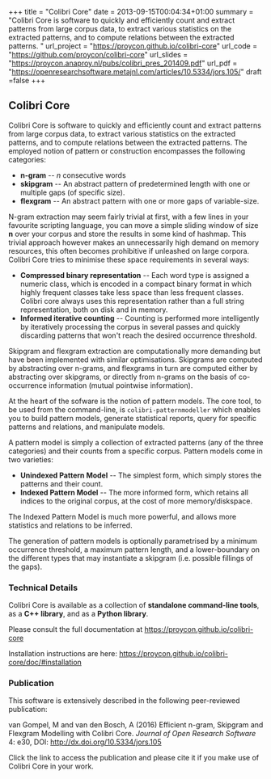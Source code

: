 +++
title = "Colibri Core"
date = 2013-09-15T00:04:34+01:00
summary = "Colibri Core is software to quickly and efficiently count and extract patterns from large corpus data, to extract various statistics on the extracted patterns, and to compute relations between the extracted patterns. "
url_project = "https://proycon.github.io/colibri-core"
url_code = "https://github.com/proycon/colibri-core"
url_slides = "https://proycon.anaproy.nl/pubs/colibri_pres_201409.pdf"
url_pdf = "https://openresearchsoftware.metajnl.com/articles/10.5334/jors.105/"
draft =false
+++

## Colibri Core

Colibri Core is software to quickly and efficiently count and extract patterns
from large corpus data, to extract various statistics on the extracted
patterns, and to compute relations between the extracted patterns. The employed
notion of pattern or construction encompasses the following categories:

* **n-gram** -- *n* consecutive words
* **skipgram** -- An abstract pattern of predetermined length with one or multiple gaps (of specific size).
* **flexgram** -- An abstract pattern with one or more gaps of variable-size.

N-gram extraction may seem fairly trivial at first, with a few lines in your
favourite scripting language, you can move a simple sliding window of size **n**
over your corpus and store the results in some kind of hashmap. This trivial
approach however makes an unnecessarily high demand on memory resources, this
often becomes prohibitive if unleashed on large corpora. Colibri Core tries to
minimise these space requirements in several ways:

* **Compressed binary representation** -- Each word type is assigned a numeric class, which is encoded in a compact binary format in which highly frequent classes take less space than less frequent classes. Colibri core always uses this representation rather than a full string representation, both on disk and in memory.
* **Informed iterative counting** -- Counting is performed more intelligently by iteratively processing the corpus in several passes and quickly discarding patterns that won't reach the desired occurrence threshold.

Skipgram and flexgram extraction are computationally more demanding but have
been implemented with similar optimisations. Skipgrams are computed by
abstracting over n-grams, and flexgrams in turn are computed either by
abstracting over skipgrams, or directly from n-grams on the basis of
co-occurrence information (mutual pointwise information).

At the heart of the sofware is the notion of pattern models. The core tool, to
be used from the command-line, is ``colibri-patternmodeller`` which enables you
to build pattern models, generate statistical reports, query for specific
patterns and relations, and manipulate models.

A pattern model is simply a collection of extracted patterns (any of the three
categories) and their counts from a specific corpus. Pattern models come in two
varieties:

* **Unindexed Pattern Model** -- The simplest form, which simply stores the patterns and their count.
* **Indexed Pattern Model** -- The more informed form, which retains all indices to the original corpus, at the cost of more memory/diskspace.

The Indexed Pattern Model is much more powerful, and allows more statistics and
relations to be inferred.

The generation of pattern models is optionally parametrised by a minimum
occurrence threshold, a maximum pattern length, and a lower-boundary on the
different types that may instantiate a skipgram (i.e. possible fillings of the
gaps).

### Technical Details

Colibri Core is available as a collection of **standalone command-line tools**,
as a **C++ library**, and as a **Python library**.

Please consult the full documentation at https://proycon.github.io/colibri-core

Installation instructions are here:  https://proycon.github.io/colibri-core/doc/#installation

### Publication

This software is extensively described in the following peer-reviewed publication:

 van Gompel, M and van den Bosch, A (2016)
 Efficient n-gram, Skipgram and Flexgram Modelling with Colibri Core.
 *Journal of Open Research Software*
 4: e30, DOI: http://dx.doi.org/10.5334/jors.105

Click the link to access the publication and please cite it if you make use of
Colibri Core in your work.



